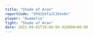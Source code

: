 ```yaml
---
title: "Shade of Aran"
reportCode: "3h91bXfaJC2k4vDn"
player: "Dwamélio"
fight: "Shade of Aran"
date: 2021-09-02T19:09:04.426000+00:00
---
```

